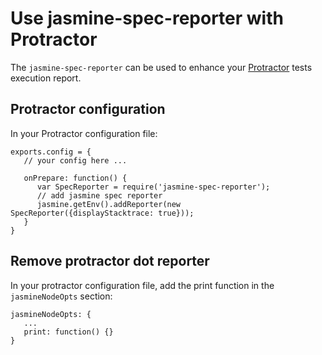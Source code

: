 Use jasmine-spec-reporter with Protractor
=========================================
The `jasmine-spec-reporter` can be used to enhance your [Protractor](https://github.com/angular/protractor) tests execution report.

## Protractor configuration
In your Protractor configuration file:

```node
exports.config = {
   // your config here ...

   onPrepare: function() {
      var SpecReporter = require('jasmine-spec-reporter');
      // add jasmine spec reporter
      jasmine.getEnv().addReporter(new SpecReporter({displayStacktrace: true}));
   }
}
```

## Remove protractor dot reporter
In your protractor configuration file, add the print function in the `jasmineNodeOpts` section:

```node
jasmineNodeOpts: {
   ...
   print: function() {}
}
```
